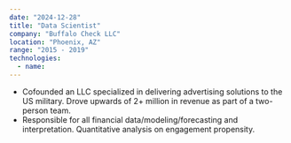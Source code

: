 ```yaml
---
date: "2024-12-28"
title: "Data Scientist"
company: "Buffalo Check LLC"
location: "Phoenix, AZ"
range: "2015 - 2019"
technologies:
  - name:
---
```


- Cofounded an LLC specialized in delivering advertising solutions to the US military. Drove upwards of 2+ million in revenue as part of a two-person team.
- Responsible for all financial data/modeling/forecasting and interpretation. Quantitative analysis on engagement propensity.
